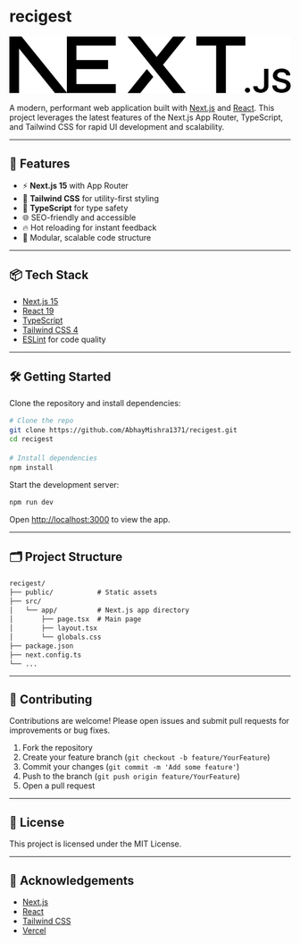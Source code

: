 # recigest

![Logo](public/next.svg)

A modern, performant web application built with [Next.js](https://nextjs.org/) and [React](https://react.dev/). This project leverages the latest features of the Next.js App Router, TypeScript, and Tailwind CSS for rapid UI development and scalability.

---

## 🚀 Features

- ⚡ **Next.js 15** with App Router
- 🎨 **Tailwind CSS** for utility-first styling
- 🦄 **TypeScript** for type safety
- 🌐 SEO-friendly and accessible
- 🔥 Hot reloading for instant feedback
- 🧩 Modular, scalable code structure

---

## 📦 Tech Stack

- [Next.js 15](https://nextjs.org/)
- [React 19](https://react.dev/)
- [TypeScript](https://www.typescriptlang.org/)
- [Tailwind CSS 4](https://tailwindcss.com/)
- [ESLint](https://eslint.org/) for code quality

---

## 🛠️ Getting Started

Clone the repository and install dependencies:

```bash
# Clone the repo
git clone https://github.com/AbhayMishra1371/recigest.git
cd recigest

# Install dependencies
npm install
```

Start the development server:

```bash
npm run dev
```

Open [http://localhost:3000](http://localhost:3000) to view the app.

---

## 🗂️ Project Structure

```
recigest/
├── public/           # Static assets
├── src/
│   └── app/          # Next.js app directory
│       ├── page.tsx  # Main page
│       ├── layout.tsx
│       └── globals.css
├── package.json
├── next.config.ts
└── ...
```

---

## 🤝 Contributing

Contributions are welcome! Please open issues and submit pull requests for improvements or bug fixes.

1. Fork the repository
2. Create your feature branch (`git checkout -b feature/YourFeature`)
3. Commit your changes (`git commit -m 'Add some feature'`)
4. Push to the branch (`git push origin feature/YourFeature`)
5. Open a pull request

---

## 📄 License

This project is licensed under the MIT License.

---

## 🙏 Acknowledgements

- [Next.js](https://nextjs.org/)
- [React](https://react.dev/)
- [Tailwind CSS](https://tailwindcss.com/)
- [Vercel](https://vercel.com/)
